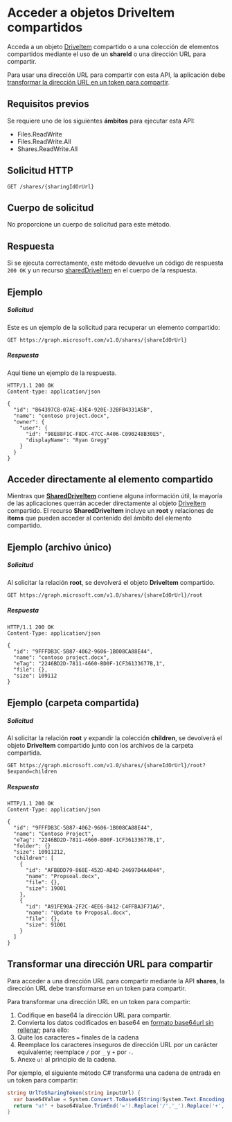 # <a name="accessing-shared-driveitems"></a>Acceder a objetos DriveItem compartidos

Acceda a un objeto [DriveItem](../resources/driveitem.md) compartido o a una colección de elementos compartidos mediante el uso de un **shareId** o una dirección URL para compartir.

Para usar una dirección URL para compartir con esta API, la aplicación debe [transformar la dirección URL en un token para compartir](#transform-a-sharing-url).

## <a name="prerequisites"></a>Requisitos previos

Se requiere uno de los siguientes **ámbitos** para ejecutar esta API:

* Files.ReadWrite
* Files.ReadWrite.All
* Shares.ReadWrite.All

## <a name="http-request"></a>Solicitud HTTP

<!-- { "blockType": "ignored" } -->
```http
GET /shares/{sharingIdOrUrl}
```

## <a name="request-body"></a>Cuerpo de solicitud
No proporcione un cuerpo de solicitud para este método.

## <a name="response"></a>Respuesta
Si se ejecuta correctamente, este método devuelve un código de respuesta `200 OK` y un recurso [sharedDriveItem](../resources/shareddriveitem.md) en el cuerpo de la respuesta.

## <a name="example"></a>Ejemplo

##### <a name="request"></a>Solicitud

Este es un ejemplo de la solicitud para recuperar un elemento compartido:

<!-- {
  "blockType": "request",
  "name": "get_shares_by_url"
}-->
```http
GET https://graph.microsoft.com/v1.0/shares/{shareIdOrUrl}
```
##### <a name="response"></a>Respuesta

Aquí tiene un ejemplo de la respuesta.
<!-- {
  "blockType": "response",
  "truncated": true,
  "@odata.type": "microsoft.graph.sharedDriveItem"
} -->
```http
HTTP/1.1 200 OK
Content-type: application/json

{
  "id": "B64397C8-07AE-43E4-920E-32BFB4331A5B",
  "name": "contoso project.docx",
  "owner": {
    "user": {
      "id": "98E88F1C-F8DC-47CC-A406-C090248B30E5",
      "displayName": "Ryan Gregg"
    }
  }
}
```

## <a name="access-the-shared-item-directly"></a>Acceder directamente al elemento compartido

Mientras que [**SharedDriveItem**](../resources/shareddriveitem.md) contiene alguna información útil, la mayoría de las aplicaciones querrán acceder directamente al objeto [DriveItem](../resources/driveitem.md) compartido. El recurso **SharedDriveItem** incluye un **root** y relaciones de **items** que pueden acceder al contenido del ámbito del elemento compartido.

## <a name="example-single-file"></a>Ejemplo (archivo único)

##### <a name="request"></a>Solicitud

Al solicitar la relación **root**, se devolverá el objeto **DriveItem** compartido.

```http
GET https://graph.microsoft.com/v1.0/shares/{shareIdOrUrl}/root
```

##### <a name="response"></a>Respuesta

```http
HTTP/1.1 200 OK
Content-Type: application/json

{
  "id": "9FFFDB3C-5B87-4062-9606-1B008CA88E44",
  "name": "contoso project.docx",
  "eTag": "2246BD2D-7811-4660-BD0F-1CF36133677B,1",
  "file": {},
  "size": 109112
}
```

## <a name="example-shared-folder"></a>Ejemplo (carpeta compartida)

##### <a name="request"></a>Solicitud

Al solicitar la relación **root** y expandir la colección **children**, se devolverá el objeto **DriveItem** compartido junto con los archivos de la carpeta compartida.

```http
GET https://graph.microsoft.com/v1.0/shares/{shareIdOrUrl}/root?$expand=children
```

##### <a name="response"></a>Respuesta

```http
HTTP/1.1 200 OK
Content-Type: application/json

{
  "id": "9FFFDB3C-5B87-4062-9606-1B008CA88E44",
  "name": "Contoso Project",
  "eTag": "2246BD2D-7811-4660-BD0F-1CF36133677B,1",
  "folder": {}
  "size": 10911212,
  "children": [
    {
      "id": "AFBBDD79-868E-452D-AD4D-24697D4A4044",
      "name": "Propsoal.docx",
      "file": {},
      "size": 19001
    },
    {
      "id": "A91FE90A-2F2C-4EE6-B412-C4FFBA3F71A6",
      "name": "Update to Proposal.docx",
      "file": {},
      "size": 91001
    }
  ]
}
```

## <a name="transform-a-sharing-url"></a>Transformar una dirección URL para compartir

Para acceder a una dirección URL para compartir mediante la API **shares**, la dirección URL debe transformarse en un token para compartir.

Para transformar una dirección URL en un token para compartir:

1. Codifique en base64 la dirección URL para compartir.
2. Convierta los datos codificados en base64 en [formato base64url sin rellenar](https://en.wikipedia.org/wiki/Base64); para ello:
  1. Quite los caracteres `=` finales de la cadena
  2. Reemplace los caracteres inseguros de dirección URL por un carácter equivalente; reemplace `/` por `_` y `+` por `-`.
3. Anexe `u!` al principio de la cadena.

Por ejemplo, el siguiente método C# transforma una cadena de entrada en un token para compartir:

```csharp
string UrlToSharingToken(string inputUrl) {
  var base64Value = System.Convert.ToBase64String(System.Text.Encoding.UTF8.GetBytes(inputUrl));
  return "u!" + base64Value.TrimEnd('=').Replace('/','_').Replace('+','-');
}
```

<!-- uuid: 8fcb5dbc-d5aa-4681-8e31-b001d5168d79
2015-10-25 14:57:30 UTC -->
<!-- {
  "type": "#page.annotation",
  "description": "Update permission",
  "keywords": "",
  "section": "documentation",
  "tocPath": "OneDrive/Item/Update permission"
}-->
